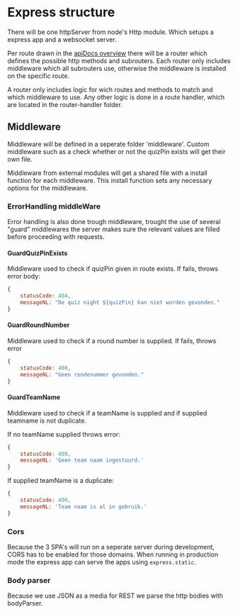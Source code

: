 # Express structure

There will be one httpServer from node's Http module. Which setups a express app and a websocket server.

Per route drawn in the [apiDocs overview](apiDocs.md#overview) there will be a router which defines the possible http methods and subrouters.
Each router only includes middleware which all subrouters use, otherwise the middleware is installed on the specific route.

A router only includes logic for wich routes and methods to match and which middleware to use. Any other logic is done in a route handler, which are located in the router-handler folder.

## Middleware

Middleware will be defined in a seperate folder 'middleware'. Custom middleware such as a check whether or not the quizPin exists will get their own file.

Middleware from external modules will get a shared file with a install function for each middleware. This install function sets any necessary options for the middleware.

### ErrorHandling middleWare
Error handling is also done trough middleware, trought the use of several "guard" middlewares the server makes sure the relevant values are filled before proceeding with requests.

#### GuardQuizPinExists
Middleware used to check if quizPin given in route exists.
If fails, throws error
body:
```js
{
    statusCode: 404,
    messageNL: "De quiz night ${quizPin} kan niet worden gevonden."
}
```

#### GuardRoundNumber
Middleware used to check if a round number is supplied.
If fails, throws error
```js
{
    statusCode: 400,
    messageNL: "Geen rondenummer gevonden."
}
```

#### GuardTeamName
Middleware used to check if a teamName is supplied and if supplied teamname is not duplicate.

If no teamName supplied throws error:
```js
{
    statusCode: 400,
    messageNL: 'Geen team naam ingestuurd.'
}
```

If supplied teamName is a duplicate:

```js
{
    statusCode: 400,
    messageNL: 'Team naam is al in gebruik.'
}
```

### Cors

Because the 3 SPA's will run on a seperate server during development, CORS has to be enabled for those domains.
When running in production mode the express app can serve the apps using `express.static`.

### Body parser

Because we use JSON as a media for REST we parse the http bodies with bodyParser.
